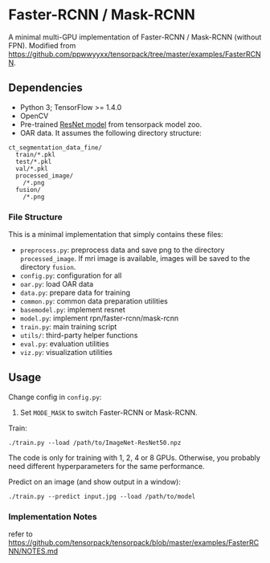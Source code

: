 # Faster-RCNN / Mask-RCNN
A minimal multi-GPU implementation of Faster-RCNN / Mask-RCNN (without FPN).
Modified from https://github.com/ppwwyyxx/tensorpack/tree/master/examples/FasterRCNN.


## Dependencies
+ Python 3; TensorFlow >= 1.4.0
+ OpenCV
+ Pre-trained [ResNet model](https://goo.gl/6XjK9V) from tensorpack model zoo.
+ OAR data. It assumes the following directory structure:
```
ct_segmentation_data_fine/
  train/*.pkl
  test/*.pkl
  val/*.pkl
  processed_image/
    /*.png
  fusion/
    /*.png
```

### File Structure
This is a minimal implementation that simply contains these files:
+ `preprocess.py`: preprocess data and save png to the directory `processed_image`. If mri image is available, images will be saved to the directory `fusion`.
+ `config.py`: configuration for all
+ `oar.py`: load OAR data
+ `data.py`: prepare data for training
+ `common.py`: common data preparation utilities
+ `basemodel.py`: implement resnet
+ `model.py`: implement rpn/faster-rcnn/mask-rcnn
+ `train.py`: main training script
+ `utils/`: third-party helper functions
+ `eval.py`: evaluation utilities
+ `viz.py`: visualization utilities

## Usage
Change config in `config.py`:
1. Set `MODE_MASK` to switch Faster-RCNN or Mask-RCNN.

Train:
```
./train.py --load /path/to/ImageNet-ResNet50.npz
```
The code is only for training with 1, 2, 4 or 8 GPUs.
Otherwise, you probably need different hyperparameters for the same performance.

Predict on an image (and show output in a window):
```
./train.py --predict input.jpg --load /path/to/model
```

### Implementation Notes

refer to https://github.com/tensorpack/tensorpack/blob/master/examples/FasterRCNN/NOTES.md
